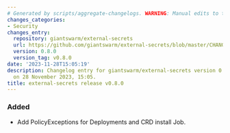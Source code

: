 ```yaml
---
# Generated by scripts/aggregate-changelogs. WARNING: Manual edits to this files will be overwritten.
changes_categories:
- Security
changes_entry:
  repository: giantswarm/external-secrets
  url: https://github.com/giantswarm/external-secrets/blob/master/CHANGELOG.md#080---2023-11-28
  version: 0.8.0
  version_tag: v0.8.0
date: '2023-11-28T15:05:19'
description: Changelog entry for giantswarm/external-secrets version 0.8.0, published
  on 28 November 2023, 15:05.
title: external-secrets release v0.8.0
---
```


### Added
- Add PolicyExceptions for Deployments and CRD install Job.
